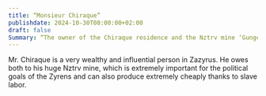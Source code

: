```yaml
---
title: “Monsieur Chiraque”
publishdate: 2024-10-30T08:00:00+02:00
draft: false
Summary: “The owner of the Chiraque residence and the Nztrv mine ‘Gungeaug’.”
---
```


Mr. Chiraque is a very wealthy and influential person in Zazyrus. He owes both to his huge Nztrv mine, which is extremely important for the political goals of the Zyrens and can also produce extremely cheaply thanks to slave labor.

